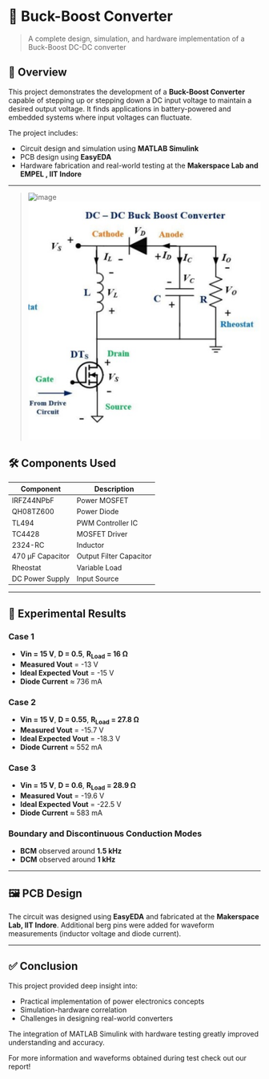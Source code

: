 # 🔋 Buck-Boost Converter

> A complete design, simulation, and hardware implementation of a Buck-Boost DC-DC converter

## 📘 Overview

This project demonstrates the development of a **Buck-Boost Converter** capable of stepping up or stepping down a DC input voltage to maintain a desired output voltage. It finds applications in battery-powered and embedded systems where input voltages can fluctuate.

The project includes:
- Circuit design and simulation using **MATLAB Simulink**
- PCB design using **EasyEDA**
- Hardware fabrication and real-world testing at the **Makerspace Lab and EMPEL , IIT Indore**

---
> ![image](https://github.com/user-attachments/assets/2f035ea3-ecde-433e-bfe2-043544a7b711)
> <img src="SCHEMATIC.jpg" alt="Schematic" width="500"/>
## 🛠️ Components Used

| Component            | Description                     |
|----------------------|---------------------------------|
| IRFZ44NPbF           | Power MOSFET                    |
| QH08TZ600            | Power Diode                     |
| TL494                | PWM Controller IC               |
| TC4428               | MOSFET Driver                   |
| 2324-RC              | Inductor                        |
| 470 µF Capacitor     | Output Filter Capacitor         |
| Rheostat             | Variable Load                   |
| DC Power Supply      | Input Source                    |

---


## 🧪 Experimental Results

### Case 1
- **Vin = 15 V**, **D = 0.5**, **R<sub>Load</sub> = 16 Ω**
- **Measured Vout** = -13 V
- **Ideal Expected Vout** = -15 V
- **Diode Current** ≈ 736 mA  

### Case 2
- **Vin = 15 V**, **D = 0.55**, **R<sub>Load</sub> = 27.8 Ω**
- **Measured Vout** = -15.7 V
- **Ideal Expected Vout** = -18.3 V 
- **Diode Current** ≈ 552 mA  

### Case 3
- **Vin = 15 V**, **D = 0.6**, **R<sub>Load</sub> = 28.9 Ω**
- **Measured Vout** = -19.6 V
- **Ideal Expected Vout** = -22.5 V  
- **Diode Current** ≈ 583 mA  

### Boundary and Discontinuous Conduction Modes
- **BCM** observed around **1.5 kHz**
- **DCM** observed around **1 kHz**

---

## 🖼️ PCB Design

The circuit was designed using **EasyEDA** and fabricated at the **Makerspace Lab, IIT Indore**. Additional berg pins were added for waveform measurements (inductor voltage and diode current).

---

## ✅ Conclusion

This project provided deep insight into:
- Practical implementation of power electronics concepts
- Simulation-hardware correlation
- Challenges in designing real-world converters

The integration of MATLAB Simulink with hardware testing greatly improved understanding and accuracy.

For more information and waveforms obtained during test check out our report!



